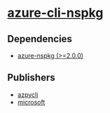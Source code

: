 # [azure-cli-nspkg](https://pypi.org/project/azure-cli-nspkg)

## Dependencies
- [azure-nspkg (>=2.0.0)](packages/a/azure-nspkg.md)



## Publishers
- [azpycli](https://pypi.org/user/azpycli)
- [microsoft](https://pypi.org/user/microsoft)

